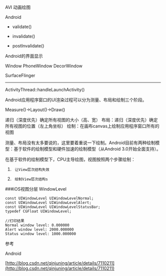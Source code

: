AVI 动画绘图

Android

+ validate()

+ invalidate()

+ postInvalidate()


Android的界面显示

Window PhoneWindow DecorWindow

SurfaceFlinger

----

ActivityThread::handleLaunchActivity()


Android应用程序窗口的UI渲染过程可以分为测量、布局和绘制三个阶段。

Measure()->Layout()->Draw()

递归（深度优先）确定所有视图的大小（高、宽）
布局：递归（深度优先）确定所有视图的位置（左上角坐标）
绘制：在画布canvas上绘制应用程序窗口所有的视图

测量、布局没有太多要说的，这里要着重说一下绘制。Android目前有两种绘制模型：基于软件的绘制模型和硬件加速的绘制模型（从Android 3.0开始全面支持）。
 
在基于软件的绘制模型下，CPU主导绘图，视图按照两个步骤绘制：
1.      让View层次结构失效
2.      绘制View层次结构s



###iOS视图分层 WindowLevel

```
const UIWindowLevel UIWindowLevelNormal;
const UIWindowLevel UIWindowLevelAlert;
const UIWindowLevel UIWindowLevelStatusBar;
typedef CGFloat UIWindowLevel;

//打印结果
Normal window level: 0.000000
Alert window level: 2000.000000
Status window level: 1000.000000
```



参考

Android

[http://blog.csdn.net/qinjuning/article/details/7110211](http://blog.csdn.net/qinjuning/article/details/7110211)
